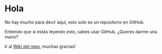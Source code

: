 # Hola

No hay mucho para decir aquí, esto solo es un repositorio en GitHub.

Entiendo que si estás leyendo esto, sabes usar GitHub. ¿Queres darme una mano?

Ir al [Wiki del repo](https://github.com/locademiacripto/book/wiki), muchas gracias!
